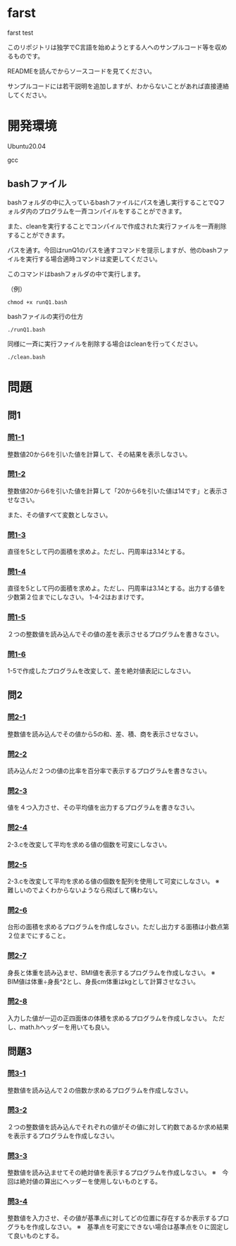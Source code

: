 # farst
farst test

このリポジトリは独学でC言語を始めようとする人へのサンプルコード等を収めるものです。

READMEを読んでからソースコードを見てください。

サンプルコードには若干説明を追加しますが、わからないことがあれば直接連絡してください。
# 開発環境
Ubuntu20.04

gcc

## bashファイル
bashフォルダの中に入っているbashファイルにパスを通し実行することでQフォルダ内のプログラムを一斉コンパイルをすることができます。


また、cleanを実行することでコンパイルで作成された実行ファイルを一斉削除することができます。


パスを通す。今回はrunQ1のパスを通すコマンドを提示しますが、他のbashファイルを実行する場合適時コマンドは変更してください。

このコマンドはbashフォルダの中で実行します。

（例）

 ```
chmod +x runQ1.bash
 ```
bashファイルの実行の仕方
 ```
./runQ1.bash
 ```
 同様に一斉に実行ファイルを削除する場合はcleanを行ってください。
 ```
./clean.bash
 ```


# 問題
## 問1
### [問1-1](https://github.com/hiro2001/farst/blob/main/Q1/1-1.c)
整数値20から6を引いた値を計算して、その結果を表示しなさい。

### [問1-2](https://github.com/hiro2001/farst/blob/main/Q1/1-2.c)
整数値20から6を引いた値を計算して「20から6を引いた値は14です」と表示させなさい。

また、その値すべて変数としなさい。

### [問1-3](https://github.com/hiro2001/farst/blob/main/Q1/1-3.c)

直径を5として円の面積を求めよ。ただし、円周率は3.14とする。

### [問1-4](https://github.com/hiro2001/farst/blob/main/Q1/1-4.c)

直径を5として円の面積を求めよ。ただし、円周率は3.14とする。出力する値を少数第２位までにしなさい。
1-4-2はおまけです。

### [問1-5](https://github.com/hiro2001/farst/blob/main/Q1/1-5.c)

２つの整数値を読み込んでその値の差を表示させるプログラムを書きなさい。

### [問1-6](https://github.com/hiro2001/farst/blob/main/Q1/1-6.c)

1-5で作成したプログラムを改変して、差を絶対値表記にしなさい。

## 問2
### [問2-1](https://github.com/hiro2001/farst/blob/main/Q2/2-1.c)

整数値を読み込んでその値から5の和、差、積、商を表示させなさい。

### [問2-2](https://github.com/hiro2001/farst/blob/main/Q2/2-2.c)

読み込んだ２つの値の比率を百分率で表示するプログラムを書きなさい。

### [問2-3](https://github.com/hiro2001/farst/blob/main/Q2/2-3.c)

値を４つ入力させ、その平均値を出力するプログラムを書きなさい。

### [問2-4](https://github.com/hiro2001/farst/blob/main/Q2/2-4.c)

2-3.cを改変して平均を求める値の個数を可変にしなさい。

### [問2-5](https://github.com/hiro2001/farst/blob/main/Q2/2-5.c)

2-3.cを改変して平均を求める値の個数を配列を使用して可変にしなさい。
※　難しいのでよくわからないようなら飛ばして構わない。

### [問2-6](https://github.com/hiro2001/farst/blob/main/Q2/2-6.c)

台形の面積を求めるプログラムを作成しなさい。ただし出力する面積は小数点第２位までにすること。

### [問2-7](https://github.com/hiro2001/farst/blob/main/Q2/2-7.c)

身長と体重を読み込ませ、BMI値を表示するプログラムを作成しなさい。
※　BIM値は体重÷身長^2とし、身長cm体重はkgとして計算させなさい。

### [問2-8](https://github.com/hiro2001/farst/blob/main/Q2/2-8.c)

入力した値が一辺の正四面体の体積を求めるプログラムを作成しなさい。
ただし、math.hヘッダーを用いても良い。

## 問題3

### [問3-1](https://github.com/hiro2001/farst/blob/main/Q2/3-1.c)

整数値を読み込んで２の倍数か求めるプログラムを作成しなさい。

### [問3-2](https://github.com/hiro2001/farst/blob/main/Q3/3-2.c)

２つの整数値を読み込んでそれぞれの値がその値に対して約数であるか求め結果を表示するプログラムを作成しなさい。

### [問3-3](https://github.com/hiro2001/farst/blob/main/Q3/3-3.c)

整数値を読み込ませてその絶対値を表示するプログラムを作成しなさい。
※　今回は絶対値の算出にヘッダーを使用しないものとする。

### [問3-4](https://github.com/hiro2001/farst/blob/main/Q3/3-4.c)

整数値を入力させ、その値が基準点に対してどの位置に存在するか表示するプログラもを作成しなさい。
※　基準点を可変にできない場合は基準点を０に固定して良いものとする。




